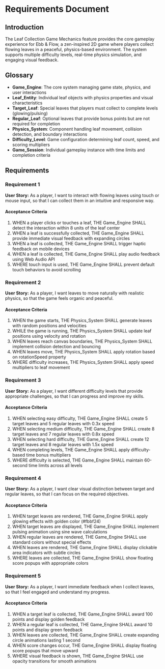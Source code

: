 # Requirements Document

## Introduction

The Leaf Collection Game Mechanics feature provides the core gameplay experience for Ebb & Flow, a zen-inspired 2D game where players collect flowing leaves in a peaceful, physics-based environment. The system supports multiple difficulty levels, real-time physics simulation, and engaging visual feedback.

## Glossary

- **Game_Engine**: The core system managing game state, physics, and user interactions
- **Leaf_Entity**: Individual leaf objects with physics properties and visual characteristics
- **Target_Leaf**: Special leaves that players must collect to complete levels (glowing/pulsing)
- **Regular_Leaf**: Optional leaves that provide bonus points but are not required for completion
- **Physics_System**: Component handling leaf movement, collision detection, and boundary interactions
- **Difficulty_Level**: Game configuration determining leaf count, speed, and scoring multipliers
- **Game_Session**: Individual gameplay instance with time limits and completion criteria

## Requirements

### Requirement 1

**User Story:** As a player, I want to interact with flowing leaves using touch or mouse input, so that I can collect them in an intuitive and responsive way.

#### Acceptance Criteria

1. WHEN a player clicks or touches a leaf, THE Game_Engine SHALL detect the interaction within 8 units of the leaf center
2. WHEN a leaf is successfully collected, THE Game_Engine SHALL provide immediate visual feedback with expanding circles
3. WHEN a leaf is collected, THE Game_Engine SHALL trigger haptic feedback on mobile devices
4. WHEN a leaf is collected, THE Game_Engine SHALL play audio feedback using Web Audio API
5. WHERE touch input is used, THE Game_Engine SHALL prevent default touch behaviors to avoid scrolling

### Requirement 2

**User Story:** As a player, I want leaves to move naturally with realistic physics, so that the game feels organic and peaceful.

#### Acceptance Criteria

1. WHEN the game starts, THE Physics_System SHALL generate leaves with random positions and velocities
2. WHILE the game is running, THE Physics_System SHALL update leaf positions using velocity and rotation
3. WHEN leaves reach canvas boundaries, THE Physics_System SHALL implement collision detection and bouncing
4. WHEN leaves move, THE Physics_System SHALL apply rotation based on rotationSpeed property
5. WHERE difficulty increases, THE Physics_System SHALL apply speed multipliers to leaf movement

### Requirement 3

**User Story:** As a player, I want different difficulty levels that provide appropriate challenges, so that I can progress and improve my skills.

#### Acceptance Criteria

1. WHEN selecting easy difficulty, THE Game_Engine SHALL create 5 target leaves and 5 regular leaves with 0.3x speed
2. WHEN selecting medium difficulty, THE Game_Engine SHALL create 8 target leaves and 7 regular leaves with 0.8x speed
3. WHEN selecting hard difficulty, THE Game_Engine SHALL create 12 target leaves and 8 regular leaves with 1.5x speed
4. WHEN completing levels, THE Game_Engine SHALL apply difficulty-based time bonus multipliers
5. WHERE difficulty is selected, THE Game_Engine SHALL maintain 60-second time limits across all levels

### Requirement 4

**User Story:** As a player, I want clear visual distinction between target and regular leaves, so that I can focus on the required objectives.

#### Acceptance Criteria

1. WHEN target leaves are rendered, THE Game_Engine SHALL apply glowing effects with golden color (#fbbf24)
2. WHEN target leaves are displayed, THE Game_Engine SHALL implement pulsing animation using sine wave calculations
3. WHEN regular leaves are rendered, THE Game_Engine SHALL use standard colors without special effects
4. WHEN leaves are rendered, THE Game_Engine SHALL display clickable area indicators with subtle circles
5. WHERE leaves are collected, THE Game_Engine SHALL show floating score popups with appropriate colors

### Requirement 5

**User Story:** As a player, I want immediate feedback when I collect leaves, so that I feel engaged and understand my progress.

#### Acceptance Criteria

1. WHEN a target leaf is collected, THE Game_Engine SHALL award 100 points and display golden feedback
2. WHEN a regular leaf is collected, THE Game_Engine SHALL award 10 points and display green feedback
3. WHEN leaves are collected, THE Game_Engine SHALL create expanding circle animations lasting 1 second
4. WHEN score changes occur, THE Game_Engine SHALL display floating score popups that move upward
5. WHERE visual feedback is shown, THE Game_Engine SHALL use opacity transitions for smooth animations